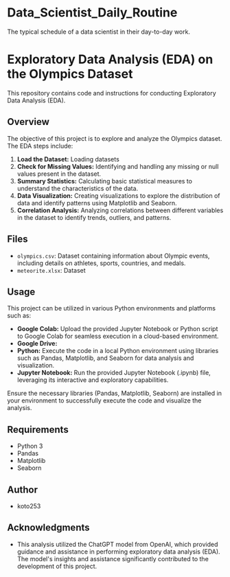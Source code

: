 # Data_Scientist_Daily_Routine
The typical schedule of a data scientist in their day-to-day work.

# Exploratory Data Analysis (EDA) on the Olympics Dataset
This repository contains code and instructions for conducting Exploratory Data Analysis (EDA).

## Overview
The objective of this project is to explore and analyze the Olympics dataset. The EDA steps include:

1. **Load the Dataset:** Loading datasets
2. **Check for Missing Values:** Identifying and handling any missing or null values present in the dataset.
3. **Summary Statistics:** Calculating basic statistical measures to understand the characteristics of the data.
4. **Data Visualization:** Creating visualizations to explore the distribution of data and identify patterns using Matplotlib and Seaborn.
5. **Correlation Analysis:** Analyzing correlations between different variables in the dataset to identify trends, outliers, and patterns.

## Files
- `olympics.csv`: Dataset containing information about Olympic events, including details on athletes, sports, countries, and medals.
- `meteorite.xlsx`: Dataset 

## Usage
This project can be utilized in various Python environments and platforms such as:

- **Google Colab:** Upload the provided Jupyter Notebook or Python script to Google Colab for seamless execution in a cloud-based environment.
- **Google Drive:**
- **Python:** Execute the code in a local Python environment using libraries such as Pandas, Matplotlib, and Seaborn for data analysis and visualization.
- **Jupyter Notebook:** Run the provided Jupyter Notebook (.ipynb) file, leveraging its interactive and exploratory capabilities.

Ensure the necessary libraries (Pandas, Matplotlib, Seaborn) are installed in your environment to successfully execute the code and visualize the analysis.

## Requirements
- Python 3
- Pandas
- Matplotlib
- Seaborn

## Author
- koto253

## Acknowledgments
- This analysis utilized the ChatGPT model from OpenAI, which provided guidance and assistance in performing exploratory data analysis (EDA). The model's insights and assistance significantly contributed to the development of this project.
